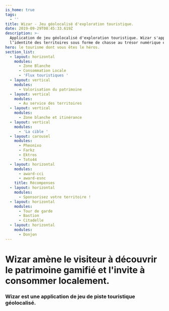 ```yaml
---
is_home: true
tags:
  - ''
title: Wizar - Jeu géolocalisé d'exploration touristique.
date: 2019-09-29T08:45:33.619Z
description: >-
  Application de jeu géolocalisé d'exploration touristique. Wizar s'appuie sur
  l’identité des territoires sous forme de chasse au trésor numérique et mobile.
hero: le tourisme dont vous êtes le héros.
section_list:
  - layout: horizontal
    modules:
      - Zone Blanche
      - Consommation Locale
      - 'Flux touristiques '
  - layout: vertical
    modules:
      - Valorisation du patrimoine
  - layout: vertical
    modules:
      - Au service des territoires
  - layout: vertical
    modules:
      - Zone blanche et itinérance
  - layout: vertical
    modules:
      - 'La cible '
  - layout: carousel
    modules:
      - Pheonixo
      - Farkz
      - Ektros
      - Toto44
  - layout: horizontal
    modules:
      - award-cci
      - award-esnc
    title: Récompenses
  - layout: horizontal
    modules:
      - Sponsorisez votre territoire !
  - layout: horizontal
    modules:
      - Tour de garde
      - Bastion
      - Citadelle
  - layout: horizontal
    modules:
      - Donjon
---
```

# Wizar amène le visiteur à découvrir le patrimoine gamifié et l'invite à consommer localement. 

### Wizar est une application de jeu de piste touristique géolocalisé. 

